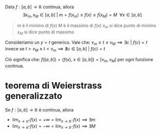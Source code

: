 Data $f: [a, b] \rightarrow \mathbb{R}$ continua, allora $$\exists x_{m}, x_{M} \in [a, b]\ |\ m = f(x_{m}) \leq f(x) \leq f(x_{M}) = M\ \ \forall x \in [a, b]$$
> $m$ è il minimo di $f(x)$
> $M$ è il massimo di $f(x)$
> $x_{m}$ si dice punto di minimo
> $x_{M}$ si dice punto di massimo



Consideriamo un $y=t$ generico. Vale che:
$v_{m}\leq t \leq v_{M} \implies \exists c\ |\ f(c) = t$
invece se $t > v_{M} \land t < v_{m} \implies \nexists c  \in [a, b]\ |\ f(c)=t$

Ciò significa che: $f([a,b])=\{f(x),\ x \in [a, b]\} = [v_{m}, v_{M}]$ per ogni funzione continua.

# teorema di Weierstrass generalizzato
Se $f: [a, b] \rightarrow \mathbb{R}$ è continua, allora
- $\lim_{x\rightarrow a^{+}}f(x)=+\infty = \lim_{x\rightarrow b^{-}}f(x) \implies \exists m$
- $\lim_{x\rightarrow a^{+}}f(x)=-\infty = \lim_{x\rightarrow b^{-}}f(x) \implies \exists M$